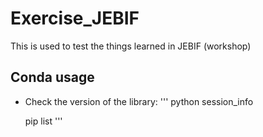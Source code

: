 # Exercise_JEBIF
This is used to test the things learned in JEBIF (workshop)

## Conda usage 
- Check the version of the library:
  '''
  python session_info
  
  pip list
  '''
